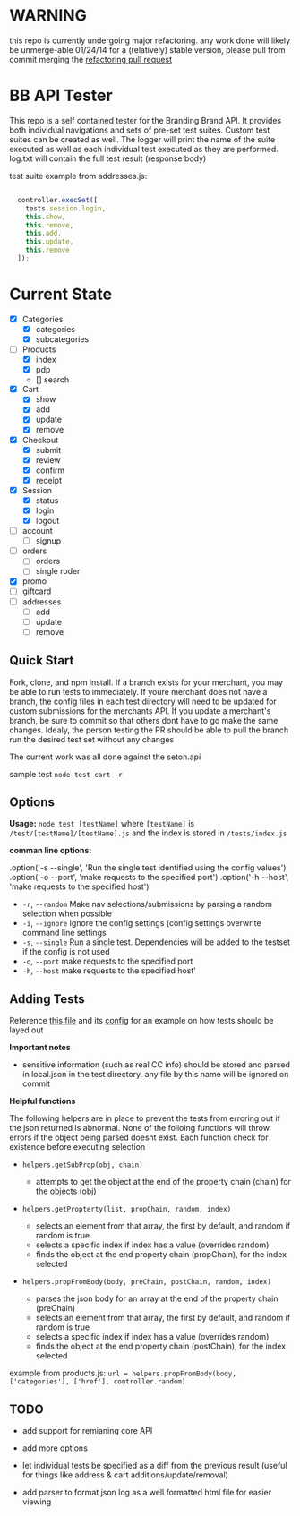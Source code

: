 
# WARNING 
this repo is currently undergoing major refactoring. any work done will likely be unmerge-able 01/24/14
for a (relatively) stable version, please pull from commit  merging the [refactoring pull request](https://github.com/johnhof/BB_API_Tester/commit/8deeea91c5e2fc58f9c9c5f755011b0c9f0f596f)

# BB API Tester

This repo is a self contained tester for the Branding Brand API. It provides both individual navigations and sets of pre-set test suites. Custom test suites can be created as well. The logger will print the name of the suite executed as well as each individual test executed as they are performed. log.txt will contain the full test result (response body)

test suite example from addresses.js: 
```javascript

  controller.execSet([
    tests.session.login,
    this.show,
    this.remove,
    this.add,
    this.update,
    this.remove
  ]);
```

# Current State
- [x] Categories
  - [x] categories
  - [x] subcategories
- [ ] Products
  - [x] index
  - [x] pdp
  - [] search
- [x] Cart
  - [x] show
  - [x] add
  - [x] update
  - [x] remove
- [x] Checkout
  - [x] submit
  - [x] review
  - [x] confirm
  - [x] receipt
- [x] Session 
  - [x] status
  - [x] login
  - [x] logout
- [ ] account
  - [ ] signup
- [ ] orders
  - [ ] orders
  - [ ] single roder
- [x] promo
- [ ] giftcard
- [ ] addresses
  - [ ] add
  - [ ] update
  - [ ] remove

## Quick Start

Fork, clone, and npm install. If a branch exists for your merchant, you may be able to run tests to immediately. If youre merchant does not have a branch, the config files in each test directory will need to be updated for custom submissions for the merchants API. If you update a merchant's branch, be sure to commit so that others dont have to go make the same changes. Idealy, the person testing the PR should be able to pull the branch run the desired test set without any changes

The current work was all done against the seton.api 

sample test `node test cart -r`

## Options

**Usage:** `node test [testName]`
    where `[testName]` is `/test/[testName]/[testName].js` and the index is stored in `/tests/index.js`

**comman line options:** 

  .option('-s  --single',  'Run the single test identified using the config values')
  .option('-o  --port',       'make requests to the specified port')
  .option('-h  --host',    'make requests to the specified host')
  
* `-r`, `--random`  Make nav selections/submissions by parsing a random selection when possible
* `-i`, `--ignore`  Ignore the config settings (config settings overwrite command line settings
* `-s`, `--single`  Run a single test. Dependencies will be added to the testset if the config is not used
* `-o`, `--port`    make requests to the specified port
* `-h`, `--host`    make requests to the specified host'
  
## Adding Tests
  
Reference [this file](https://github.com/johnhof/BB_API_Tester/blob/master/tests/custom/custom.js) and its [config](https://github.com/johnhof/BB_API_Tester/blob/master/tests/custom/config.json) for an example on how tests should be layed out

**Important notes**
* sensitive information (such as real CC info) should be stored and parsed in local.json in the test directory. any file by this name will be ignored on commit

**Helpful functions**

The following helpers are in place to prevent the tests from erroring out if the json returned is abnormal. None of the folloing functions will throw errors if the object being parsed doesnt exist. Each function check for existence before executing selection

  * `helpers.getSubProp(obj, chain)`
    * attempts to get the object at the end of the property chain (chain) for the objects (obj)

  * `helpers.getPropterty(list, propChain, random, index)`
    * selects an element from that array, the first by default, and random if random is true
    * selects a specific index if index has a value (overrides random)
    * finds the object at the end property chain (propChain), for the index selected
    
  * `helpers.propFromBody(body, preChain, postChain, random, index)`
    * parses the json body for an array at the end of the property chain (preChain)
    * selects an element from that array, the first by default, and random if random is true
    * selects a specific index if index has a value (overrides random)
    * finds the object at the end property chain (postChain), for the index selected
    
example from products.js: `url = helpers.propFromBody(body, ['categories'], ['href'], controller.random)`

## TODO

* add support for remianing core API

* add more options

* let individual tests be specified as a diff from the previous result (useful for things like address & cart additions/update/removal)

* add parser to format json log as a well formatted html file for easier viewing
